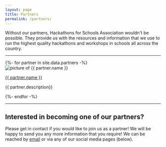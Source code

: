 ```yaml
---
layout: page
title: Partners
permalink: /partners/
---
```


Without our partners, Hackathons for Schools Association wouldn't be possible. They provide us with the resources and information that we use to run the highest quality hackathons and workshops in schools all across the country.

---

<div class="item-container">
  {%- for partner in site.data.partners -%}
  <div class="item">
    <img class="picture" src="/assets/img/partners/{{ partner.logo | relative_url }}" alt="picture of {{ partner.name }}">
    <div class="info">
      <a style="color=black;" href="{{ partner.site }}"><p class="name">{{ partner.name }}</p></a>
      <p class="description">{{ partner.description}}</p>
    </div>
  </div>
  {%- endfor -%}
</div>

---

## Interested in becoming one of our partners?
Please get in contact if you would like to join us as a partner! We will be happy to send you any more information that you require! We can be reached by [email](mailto:contact@hackathonsforschools.com "Email") or via any of our social media pages (below).
